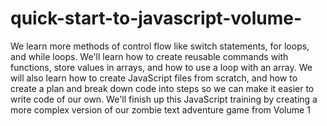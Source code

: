# quick-start-to-javascript-volume-

We learn more methods of control flow like switch statements, for loops, and while loops. 
We'll learn how to create reusable commands with functions, store values in arrays, and how to use a loop with an array. 
We will also learn how to create JavaScript files from scratch, and how to create a plan and break down code into steps so we 
can make it easier to write code of our own. We'll finish up this JavaScript training by creating a more complex version of our 
zombie text adventure game from Volume 1 
